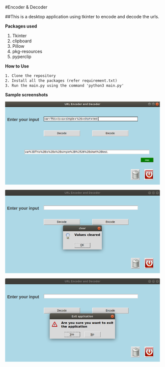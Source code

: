 #Encoder & Decoder

##This is a desktop application using tkinter to encode and decode the urls.

**Packages used**
1. Tkinter
2. clipboard
3. Pillow
4. pkg-resources
5. pyperclip

**How to Use**
```
1. Clone the repository
2. Install all the packages (refer requirement.txt)
3. Run the main.py using the command 'python3 main.py'
```

**Sample screenshots**

![encoded_result](encoded.png?raw=true "encoded/decoded")

![cleared_result](cleared.png?raw=true "Clear")

![exit_result](exit.png?raw=true "Exit")